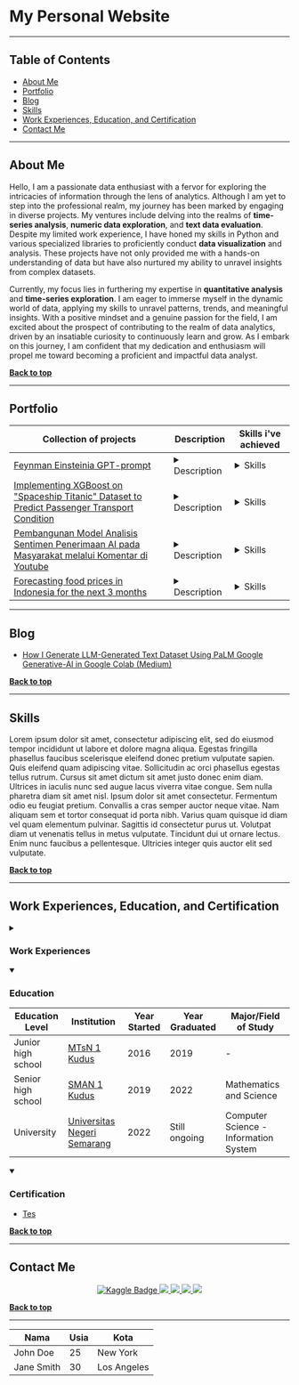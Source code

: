 <h1> My Personal Website </h1>
<hr>

<div>
<h2 id="top">Table of Contents</h2>
  <ul>
    <li><a href="#about"> About Me </a></li>
    <li><a href="#portfolio"> Portfolio </a></li>
    <li><a href="#blog"> Blog </a></li>
    <li><a href="#skills"> Skills </a></li>
    <li><a href="#education"> Work Experiences, Education, and Certification </a></li>
    <li><a href="#contact"> Contact Me </a></li>
  </ul>
</div>
<hr>

<!-- About Me -->
<div>
  <h2 id="about"> About Me </h2>
  <p>Hello, I am a passionate data enthusiast with a fervor for exploring the intricacies of information through the lens of analytics. Although I am yet to step into the professional realm, my journey has been marked by engaging in diverse projects. My ventures include delving into the realms of <strong>time-series analysis</strong>, <strong>numeric data exploration</strong>, and <strong>text data evaluation</strong>. Despite my limited work experience, I have honed my skills in Python and various specialized libraries to proficiently conduct <strong>data visualization</strong> and analysis. These projects have not only provided me with a hands-on understanding of data but have also nurtured my ability to unravel insights from complex datasets.</p>
  <p>Currently, my focus lies in furthering my expertise in <strong>quantitative analysis</strong> and <strong>time-series exploration</strong>. I am eager to immerse myself in the dynamic world of data, applying my skills to unravel patterns, trends, and meaningful insights. With a positive mindset and a genuine passion for the field, I am excited about the prospect of contributing to the realm of data analytics, driven by an insatiable curiosity to continuously learn and grow. As I embark on this journey, I am confident that my dedication and enthusiasm will propel me toward becoming a proficient and impactful data analyst.</p>
  <p><b><a href="#top">Back to top</a></b></p>
</div>
<hr>

<!-- Portfolio and data-related projects -->
<div>
  <h2 id="portfolio"> Portfolio </h2> 
  <table>
    <!-- Head -->
    <thead>
      <tr>
        <th>Collection of projects</th>
        <th>Description</th>
        <th>Skills i've achieved</th>      
      </tr>
    </thead>
    <tbody>
      <!-- Feynman-Einstenia GPTprompt -->
      <tr>
        <td><a href="https://github.com/Kingki19/Feynman-Einstenia-GPTprompt">Feynman Einsteinia GPT-prompt</a></td>
        <td>
          <details>
            <summary>Description</summary>
            The prompt that I made is to carry out the understanding process from simple to complex level. Even though this is not related to data, it trains my ability to understand complex LLMs and do prompting. Apart from that, I use chatGPT as a mentor, teacher, and discussion friend when I learn about data.
          </details>
        </td>
        <td>
          <details>
            <summary>Skills</summary>
            <ul>
              <li>LLM prompting</li>
              <li>Understanding of LLM</li>
              <li>Utilization of chatGPT as a free learning medium</li>
            </ul>
          </details>
        </td>
      </tr>
      <!-- 
      Last project from statistic 
      -->
      <tr>
        <td> <a href="https://www.kaggle.com/code/kingki19/tugas-akhir-statistika"> Implementing XGBoost on "Spaceship Titanic" Dataset to Predict Passenger Transport Condition </a>
        </td>
        <td>
          <details>
            <summary>Description</summary>
            Final assignment in statistics course. I did it with my friend. Students were assigned to choose an assignment and we chose to create machine learning by participating in a competition for ML beginners on Kaggle. <a href="https://www.kaggle.com/competitions/spaceship-titanic">The competition is spaceship-titanic</a>. This is the first machine learning I created.
          </details>
        </td>
        <td>
          <details>
            <summary>Skills</summary>
            <ul>
              <li>Statistics Analytics</li>
              <li>Data Analysis</li>
              <li>Regression Machine Learning</li>
              <li>Python (Programming Language)</li>
            </ul>
          </details>
        </td>
      </tr>
      <!--
      Gemastik Data Mining 2023
      -->
      <tr>
        <td>
          <a href="https://github.com/Kingki19/We-and-techa-Gemastik-Data-mining-2023"> Pembangunan Model Analisis Sentimen Penerimaan AI pada Masyarakat melalui Komentar di Youtube </a>
        </td>
        <td>
          <details>
            <summary>Description</summary>        
            This project involves conducting sentiment analysis on public opinions regarding AI adoption in Indonesia, using YouTube comments. Ensemble learning techniques were employed to train the model. Data was translated into English using GoogleTrans library, and automatic labeling was done with the Twitter-RoBERTa-Base-Sentiment-Latest model. TF-IDF and word embeddings were used for data extraction, and models were built with algorithms like Naive-Bayes, SVM, KNN, and Gradient Boosting. Results revealed that TF-IDF extraction outperformed word embeddings, with the Gradient Boosting algorithm being the most effective. Despite these findings, the project did not succeed, as the focus on creating an optimal model deviated from the essence of data mining, which involves extracting insights from data. This realization came after a deeper understanding of the nature of data mining.
          </details>
        </td>
        <td>
          <details>
            <summary>Skills</summary>
            <ul>
              <li>Sentiment analysis</li>
              <li>Ensemble learning techniques</li>
              <li>Data translation using GoogleTrans library</li>
              <li>Automatic labeling with Twitter-RoBERTa-Base-Sentiment-Latest model</li>
              <li>Data extraction using TF-IDF and word embeddings</li>
              <li>Model construction with Naive-Bayes, SVM, KNN, and Gradient Boosting algorithms</li>
              <li>Comparison of extraction methods and algorithms</li>
              <li>Interpretation of model results</li>
              <li>Reflection on project outcomes and identifying flaws</li>
              <li>Understanding the essence of data mining</li>
            </ul>
          </details>
        </td>
      </tr>
      <!--
      DSI Playground - Harga Pangan
      -->
      <tr>
        <td> <a href="https://www.kaggle.com/code/kingki19/dsi-playground-harga-pangan/notebook"> Forecasting food prices in Indonesia for the next 3 months </a>
        </td>
        <td>
          <details>
            <summary>Description</summary>
            Secured 1st place in <a href="https://www.kaggle.com/competitions/data-science-playground-harga-pangan-final">Data Science Indonesia Kaggle competition</a>, triumphing in a solo endeavor to forecast essential commodity prices across Indonesian provinces over a three-month period. Achievements include mastering time series analysis, implementing advanced forecasting models (ARIMA and SARIMA), and utilizing the Panel library for interactive data visualization. Key takeaways involve rapid knowledge acquisition in just two months, embracing challenges as learning opportunities, and successful self-learning through free resources. Gratitude extended to Data Science Indonesia for organizing the competition, with excitement to continue the data science journey and tackle more challenges.
          </details>
        </td>
        <td>
          <details>
            <summary>Skills</summary>
            <ul>
              <li>Time series analysis</li>
              <li>Forecasting essential commodity prices</li>
              <li>Implementation of forecasting models (ARIMA and SARIMA)</li>
              <li>Utilization of the Panel library for interactive data visualization</li>
              <li>Data preprocessing for Kaggle competition</li>
              <li>Statistical analysis of commodity prices</li>
              <li>Application of machine learning techniques to real-world data</li>
              <li>Independent problem-solving in a solo endeavor</li>
              <li>Rapid knowledge acquisition in a short timeframe</li>
              <li>Adaptability to challenges and turning them into learning opportunities</li>
            </ul>
          </details>
        </td>
      </tr>
      <!--
      Proyek selanjutnya
      -->
    </tbody>
  </table>
</div>
<hr>

<!-- Articles, tutorial, or something i have made -->
<div>
  <h2 id="blog"> Blog </h2> 
  <ul>
    <li>
      <a href = "https://medium.com/@mrizqi6061/how-i-generate-llm-generated-text-dataset-using-palm-google-generative-ai-in-google-colab-458c7797a5ac">
        <p> How I Generate LLM-Generated Text Dataset Using PaLM Google Generative-AI in Google Colab (Medium) </p>
      </a> 
    </li>
  </ul>
  <p><b><a href="#top">Back to top</a></b></p>
</div>
<hr>

<!-- Skills i have achieved -->
<div>
  <h2 id="skills"> Skills </h2> 
  <p> Lorem ipsum dolor sit amet, consectetur adipiscing elit, sed do eiusmod tempor incididunt ut labore et dolore magna aliqua. Egestas fringilla phasellus faucibus scelerisque eleifend donec pretium vulputate sapien. Quis eleifend quam adipiscing vitae. Sollicitudin ac orci phasellus egestas tellus rutrum. Cursus sit amet dictum sit amet justo donec enim diam. Ultrices in iaculis nunc sed augue lacus viverra vitae congue. Sem nulla pharetra diam sit amet nisl. Ipsum dolor sit amet consectetur. Fermentum odio eu feugiat pretium. Convallis a cras semper auctor neque vitae. Nam aliquam sem et tortor consequat id porta nibh. Varius quam quisque id diam vel quam elementum pulvinar. Sagittis id  consectetur purus ut. Volutpat diam ut venenatis tellus in metus vulputate. Tincidunt dui ut ornare lectus. Enim nunc faucibus a pellentesque. Ultricies integer quis auctor elit sed vulputate. </p>
  <p><b><a href="#top">Back to top</a></b></p>
</div>
<hr>

<!-- My education history and certificate i have achieved -->
<div>
  <h2 id="education"> Work Experiences, Education, and Certification </h2>
  <details> 
    <summary> <h3> Work Experiences </h3> </summary>
    <p><i>Still don't have it yet</i></p>
  </details>
  <!-- Education -->
  <details open>
    <summary> <h3> Education </h3> </summary>
    <table>
      <!-- head -->
      <thead>
        <tr>
          <th>Education Level</th>
          <th>Institution</th>
          <th>Year Started</th>
          <th>Year Graduated</th>
          <th>Major/Field of Study</th>
        </tr>
      </thead>
      <tbody>
        <!-- MTs -->
        <tr>
          <td>Junior high school</td>
          <td><a href='http://mtsn1kudus.sch.id/'>MTsN 1 Kudus</a></td>
          <td>2016</td>
          <td>2019</td>
          <td>-</td>
        </tr>
        <!-- SMA -->
        <tr>
          <td>Senior high school</td>
          <td><a href='https://sekolah.data.kemdikbud.go.id/index.php/chome/profil/a69c65b5-63f8-449d-8a9c-a2a00324c4bb'>SMAN 1 Kudus</a></td>
          <td>2019</td>
          <td>2022</td>
          <td>Mathematics and Science</td>
        </tr>
        <!-- UNNES -->
        <tr>
          <td>University</td>
          <td><a href='https://unnes.ac.id/beranda/'>Universitas Negeri Semarang</a></td>
          <td>2022</td>
          <td>Still ongoing</td>
          <td>Computer Science - Information System</td>
        </tr>
      </tbody>
    </table>
  </details>
  
  <!-- Certification -->
  <details open>
    <summary> <h3> Certification </h3> </summary>
    <ul>
      <li><a href=""> Tes </a></li>
    </ul>
  </details>
  <p><b><a href="#top">Back to top</a></b></p>
</div>
<hr>

<!-- Social Media -->
<div>
  <h2 id="contact"> Contact Me </h2> 
    <center>
      <a href="https://www.kaggle.com/kingki19" target="_blank">
        <img src="https://img.shields.io/badge/Kaggle-035a7d?style=for-the-badge&logo=kaggle&logoColor=white" alt="Kaggle Badge">
      </a>
      <a href="https://www.linkedin.com/in/muhammad-rizqi-921538248" target="_blank">
        <img src="https://img.shields.io/badge/linkedin-%230077B5.svg?style=for-the-badge&logo=linkedin&logoColor=white">
      </a>
      <a href="https://mail.google.com/mail/?view=cm&fs=1&to=mrizqi6061@gmail.com" target="_blank">
        <img src="https://img.shields.io/badge/Gmail-D14836?style=for-the-badge&logo=gmail&logoColor=white">
      </a>
      <a href="https://medium.com/@mrizqi6061" target="_blank">
        <img src="https://img.shields.io/badge/Medium-12100E?style=for-the-badge&logo=medium&logoColor=white">
      </a>
      <a href="https://www.instagram.com/muhammadrizqi1909/" target="_blank">
        <img src="https://img.shields.io/badge/Instagram-%23E4405F.svg?style=for-the-badge&logo=Instagram&logoColor=white">
      </a>
    </center>
  <p><b><a href="#top">Back to top</a></b></p>
</div>
<hr>

<!-- Tes -->
<table>
  <thead>
    <tr>
      <th>Nama</th>
      <th>Usia</th>
      <th>Kota</th>
    </tr>
  </thead>
  <tbody>
    <tr>
      <td>John Doe</td>
      <td>25</td>
      <td>New York</td>
    </tr>
    <tr>
      <td>Jane Smith</td>
      <td>30</td>
      <td>Los Angeles</td>
    </tr>
  </tbody>
</table>


